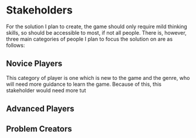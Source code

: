 # Stakeholders
For the solution I plan to create, the game should only require mild thinking skills, so should be accessible to most, if not all people. There is, however, three main categories of people I plan to focus the solution on are as follows:

## Novice Players

This category of player is one which is new to the game and the genre, who will need more guidance to learn the game. Because of this, this stakeholder would need more tut

## Advanced Players

## Problem Creators

